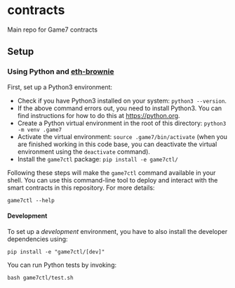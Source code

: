 # contracts

Main repo for Game7 contracts

## Setup

### Using Python and [eth-brownie](https://github.com/eth-brownie/brownie)

First, set up a Python3 environment:

- Check if you have Python3 installed on your system: `python3 --version`.
- If the above command errors out, you need to install Python3. You can find instructions for how to
do this at https://python.org.
- Create a Python virtual environment in the root of this directory: `python3 -m venv .game7`
- Activate the virtual environment: `source .game7/bin/activate` (when you are finished working in this
code base, you can deactivate the virtual environment using the `deactivate` command).
- Install the `game7ctl` package: `pip install -e game7ctl/`

Following these steps will make the `game7ctl` command available in your shell. You can use this command-line
tool to deploy and interact with the smart contracts in this repository. For more details:

```
game7ctl --help
```

#### Development

To set up a *development* environment, you have to also install the developer dependencies using:

```
pip install -e "game7ctl/[dev]"
```

You can run Python tests by invoking:

```
bash game7ctl/test.sh
```
